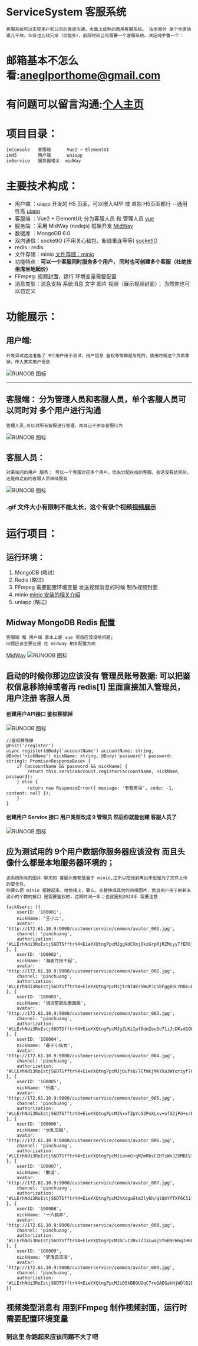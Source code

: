 # ServiceSystem 客服系统
    客服系统可以实现用户和公司的高效沟通，市面上成熟的商用客服系统。 按坐席分 单个坐席动辄几千块。业务也比较冗余（功能多），前段时间公司需要一个客服系统。决定纯手鲁一个：

# 邮箱基本不怎么看:aneglporthome@gmail.com
# 有问题可以留言沟通:[个人主页](https://blog.csdn.net/nicepainkiller/article/details/135284387)  

# 项目目录：
```javascript
imConsole   客服端      Vue2 + ElementUI
imH5        用户端      uniapp
imService   服务器相关  midWay
``` 

# 主要技术构成：
  * 用户端 ：uiapp 开发的 H5 页面，可以嵌入APP 或 单独 H5页面都行 --通用性高 [uiapp](https://uniapp.dcloud.net.cn/)  
  * 客服端 ：Vue2 + ElementUI; 分为客服人员 和 管理人员 [vue](https://cn.vuejs.org/guide/introduction.html)  
  * 服务端 ：采用 MidWay (nodejs) 框架开发 [MidWay](https://midwayjs.org/docs/quickstart)
  * 数据库 ：MongoDB 6.0  
  * 双向通信：socketIO (不用关心粘包，断线重连等等) [socketIO](https://socket.io/zh-CN/docs/v4/)
  * redis : redis
  * 文件存储：minio  [文件存储：minio](https://www.minio.org.cn/?bd_vid=11388473290616382141)
  * 功能特点：**可以一个客服同时服务多个用户， 同时也可创建多个客服（杜绝按坐席坐地起价）**
  * FFmpeg: 视频封面，运行 环境变量需要配置
  * 消息类型：消息支持 系统消息 文字 图片 视频（展示视频封面）； 当然你也可以自定义
  

# 功能展示：
## 用户端: 
    开发调试这边准备了 9个用户用于测试，用户信息 鉴权等等都是写死的，使用时候这个页面拿掉，传入真实用户信息
![RUNOOB 图标](https://github.com/RobotJohns/Assets/blob/main/client_1.gif?raw=true)
_________________


## 客服端： 分为管理人员和客服人员，单个客服人员可以同时对 多个用户进行沟通
    管理人员,可以对所有客服进行管理，而自己不参与客服行为
![RUNOOB 图标](https://github.com/RobotJohns/Assets/blob/main/service1.gif?raw=true)
## 客服人员：
    对来询问的用户 服务： 可以一个客服对应多个用户，优先分配在线的客服，会话没有结束前，还是由之前的客服人员继续服务
![RUNOOB 图标](https://github.com/RobotJohns/Assets/blob/main/service2.gif?raw=true)

### .gif 文件大小有限制不能太长，这个有录个视频[视频展示](https://github.com/RobotJohns/Assets/blob/main/2023-12-28-16-03-56.mp4)  


# 运行项目：

## 运行环境：
1. MongoDB  (略过)        
2. Redis    (略过)
3. FFmpeg 需要配置环境变量 发送视频消息的时候 制作视频封面
4. minio  [minio 安装的相关介绍](https://blog.csdn.net/nicepainkiller/article/details/131984051?ops_request_misc=%257B%2522request%255Fid%2522%253A%2522170375554216800186595106%2522%252C%2522scm%2522%253A%252220140713.130102334.pc%255Fblog.%2522%257D&request_id=170375554216800186595106&biz_id=0&utm_medium=distribute.pc_search_result.none-task-blog-2~blog~first_rank_ecpm_v1~rank_v31_ecpm-1-131984051-null-null.nonecase&utm_term=minio&spm=1018.2226.3001.4450)
5. uniapp  (略过)
 
## Midway MongoDB Redis 配置
    客服端 和 用户端 基本上是 vue 项目应该没啥问题;
    问题应该主要还是 在 midway 相关配置方面
[MidWay](https://midwayjs.org/docs/extensions/redis)
![RUNOOB 图标](https://github.com/RobotJohns/Assets/blob/main/%E5%BE%AE%E4%BF%A1%E5%9B%BE%E7%89%87_20231228173700.png?raw=true)

## 启动的时候你那边应该没有 管理员账号数据: 可以把鉴权信息移除掉或者再 redis[1] 里面直接加入管理员，用户注册 客服人员

#### 创建用户API接口 鉴权移除掉
![RUNOOB 图标](https://github.com/RobotJohns/Assets/blob/main/service_3.png?raw=true)
```
//鉴权移除掉
@Post('/register')
async register(@Body('accountName') accountName: string, @Body('nickName') nickName: string, @Body('password') password: string): Promise<ResponseBase> {
    if (accountName && password && nickName) {
        return this.serviceAccount.register(accountName, nickName, password);
    } else {
        return new ResponseError({ message: '参数有误', code: -1, content: null });
    }
}
```

#### 创建用户 Service 接口 用户类型改成 9 管理员 然后你就能创建 客服人员了
![RUNOOB 图标](https://github.com/RobotJohns/Assets/blob/main/service_4.png?raw=true)


## 应为测试用的 9个用户数据你服务器应该没有 而且头像什么都是本地服务器环境的；
    该系统所有的图片 聊天的 客服头像都是基于 minio,之所以把他剥离出来也是为了文件上传的安全性，
    你要么把 minio 搭建起来，给他接上，要么，先替换成其他的网络图片，而且用户用于刷新未读小的个数的接口 是需要鉴权的，过期时间一年；也就是到2024年 需要注意
```
fackUsers: [{
    userID: '100001',
    nickName: '王小二',
    avatar: 'http://172.61.10.9:9000/customerservice/common/avator_001.jpg',
    channel: 'pinchuang',
    authorization: 'WLLErhNdi3RoIstjS6DTSfftrY4+EieYXQtngPpcMJgg9dCXmjOkzGrpRjRZMcyyTfER6jyCwtKkPumOYejt9tJboUqPmBWWsYs7oqthCAE7ViS8tTFWKlLRfrDrU5gmR/qUBp+DXkpd8ND/z0LFMalW+iFxL5EqXAnz8VPbw2s=',
}, {
    userID: '100002',
    nickName: '海底月捞不起',
    avatar: 'http://172.61.10.9:9000/customerservice/common/avator_002.jpg',
    channel: 'pinchuang',
    authorization: 'WLLErhNdi3RoIstjS6DTSfftrY4+EieYXQtngPpcMJjtrNT4Er5WuPJcSbFggB9LYROEuEYMRO82vt6W7j7KAmZ2hK0dG1YUntuf/aU7K4rBufSj2FFWSRSmPHKf0gUv+UfAtOnCBA2c6nMkqYWiTxqAA5+t2iRG3Vz5eHIgse0Kxji/q+9QPnv3irFtHdmI'
}, {
    userID: '100003',
    nickName: '谒词笙歌拟墨画扇',
    avatar: 'http://172.61.10.9:9000/customerservice/common/avator_003.jpg',
    channel: 'pinchuang',
    authorization: 'WLLErhNdi3RoIstjS6DTSfftrY4+EieYXQtngPpcMJgZLKiIpfDdmZeuSu71iJcDKsd1QHMVdGtHpHE0HKUTz83/Ra5jcyBhAdmerzV5Xoo05rb1/YrAGwB7CPj2fihUKSv3lB/3dDCBobqoBwX0cC9zdNDas38GefL3C0m166/e0f5u5E+7KlFgqNSyOcvA'
}, {
    userID: '100004',
    nickName: '巷子小仙女',
    avatar: 'http://172.61.10.9:9000/customerservice/common/avator_004.jpg',
    channel: 'pinchuang',
    authorization: 'WLLErhNdi3RoIstjS6DTSfftrY4+EieYXQtngPpcMJjQufsU/7EfmKjMkYXa3WYqriyf7C2pkC9eCNWuNUBVJwk8RsUL/Rstj4m/ObQy+75Ss1LuedY7FGs/VaxC/PVhSG8UQUXj03/qR5+LslUTG80AxJp64VQGbDW0HaW01e0='
}, {
    userID: '100005',
    nickName: '乐曲',
    avatar: 'http://172.61.10.9:9000/customerservice/common/avator_005.jpg',
    channel: 'pinchuang',
    authorization: 'WLLErhNdi3RoIstjS6DTSfftrY4+EieYXQtngPpcMJhxxTZpYcG2PoXLxv+ofG2jPd+srE8JtjaJHsc0yndECSZesyiMzEgs7fRLEevH0eLbSrV6gImHul2XFA/3OlXlPaLfPky6z3GFOqyuvtS3kD02IyE6+7gGqQI7HWYlO5Y='
}, {
    userID: '100006',
    nickName: '水乳交融',
    avatar: 'http://172.61.10.9:9000/customerservice/common/avator_006.jpg',
    channel: 'pinchuang',
    authorization: 'WLLErhNdi3RoIstjS6DTSfftrY4+EieYXQtngPpcMJianmG+qM2mRbsCZH7zWnJZXMBIViJOINz3PPVdRnxkTP7px5YbJ7WA2H1vJok0j1SRVzlEtGZ4pfdyMCP+0hUuGbHTsTa5+8uCRiuqY5llVss24xo8ICe+pPda+GKsEeQ='
}, {
    userID: '100007',
    nickName: '敷诋',
    avatar: 'http://172.61.10.9:9000/customerservice/common/avator_007.jpg',
    channel: 'pinchuang',
    authorization: 'WLLErhNdi3RoIstjS6DTSfftrY4+EieYXQtngPpcMJhXdguGtm3ly6h/qlQmYfTXF6C51fW8NBzzhH53nONzfJSbr07loVyBC7bpj6JEoAaB48keCLgH7JuybG1qw1endIUR2Swtv535MEOj7+mdwap6f3fIVXi8xwoLDAbo4b4='
}, {
    userID: '100008',
    nickName: '十六鹤井',
    avatar: 'http://172.61.10.9:9000/customerservice/common/avator_008.jpg',
    channel: 'pinchuang',
    authorization: 'WLLErhNdi3RoIstjS6DTSfftrY4+EieYXQtngPpcMJhCuI3Rv7ZJiLwajSYnR9EWnqIHBCaOt5RQ6/wBo88GFvZi9iscV95kxpZusNrQFMI7d4UBxiR6KpqbNp1YM4K7IBmlm7r4oqImnY2HvffZLOy6pChJ7TkrgxY6yoWfkDs='
}, {
    userID: '100009',
    nickName: '梦清云凉泽',
    avatar: 'http://172.61.10.9:9000/customerservice/common/avator_009.jpg',
    channel: 'pinchuang',
    authorization: 'WLLErhNdi3RoIstjS6DTSfftrY4+EieYXQtngPpcMJiD5kBBQUOqC7reQAEGakNjWDlB2Ds8NdyIJ/1I/5Dvnw6Yk6sL8iC8jYiPpviUEPhCDw3Y1cqfrlVYPWsHuGrKwbKRw2d2osxyeAPi3Xn0GlJMFfhLcT2v6NzGoSYiPIY='
}]
```
## 视频类型消息有 用到FFmpeg 制作视频封面，运行时 需要配置环境变量

### 到这里 你跑起来应该问题不大了吧